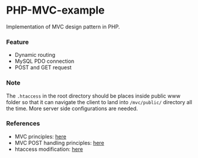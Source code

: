 # PHP-MVC-example

Implementation of MVC design pattern in PHP.

### Feature
* Dynamic routing
* MySQL PDO connection
* POST and GET request

### Note
The ```.htaccess``` in the root directory should be places inside public www folder so that it can navigate the client to land into ```/mvc/public/``` directory all the time. More server side configurations are needed.

### References
* MVC principles: <a href="https://www.youtube.com/watch?v=OsCTzGASImQ&list=PLfdtiltiRHWGXVHXX09fxXDi-DqInchFD&index=1">here</a>
* MVC POST handling principles: <a href="https://www.youtube.com/watch?v=DpbUqJcch0Y&list=PLBOh8f9FoHHgezS78nPQ7UBy3pQOkOjQL&index=1">here</a>
* htaccess modification: <a href="https://www.siteground.com/kb/how_to_change_my_document_root_folder_using_an_htaccess_file/">here</a>

